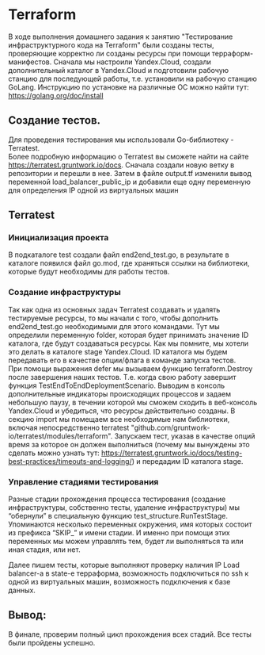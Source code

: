 # Terraform 
 
В ходе выполнения домашнего задания к занятию "Тестирование инфраструктурного кода на Terraform" были созданы тесты, проверяющие корректно ли созданы ресурсы при помощи терраформ-манифестов. 
Сначала мы настроили Yandex.Cloud, создали дополнительный каталог в Yandex.Cloud и подготовили рабочую станцию для последующей работы, т.е. установили на рабочую станцию GoLang. 
Инструкцию по установке на различные ОС можно найти тут: https://golang.org/doc/install 
## Создание тестов. 
Для проведения тестирования мы использовали Go-библиотеку - Terratest.  
Более подробную информацию о Terratest вы сможете найти на сайте https://terratest.gruntwork.io/docs. 
Сначала создали новую ветку в репозитории и перешли в нее. Затем в файле output.tf изменили вывод переменной load_balancer_public_ip и добавили еще одну переменную для определения IP одной из виртуальных машин 
## Terratest 
### Инициализация проекта 
В подкаталоге test создали файл end2end_test.go, в результате в каталоге появился файл go.mod, где храняться ссылки на библиотеки, которые будут необходимы для работы тестов.  
### Создание инфраструктуры 
Так как одна из основных задач Terratest создавать и удалять тестируемые ресурсы, то мы начали с того, чтобы дополнить end2end_test.go необходимыми для этого командами. Тут мы определили переменную folder, которая будет принимать значение ID каталога, где будут создаваться ресурсы. Как мы помните, мы хотели это делать в каталоге stage Yandex.Cloud. ID каталога мы будем передавать его в качестве опции/флага в команде запуска тестов.  
При помощи выражения defer мы вызываем функцию terraform.Destroy после завершения наших тестов. Т.е. когда свою работу завершит функция TestEndToEndDeploymentScenario. Выводим в консоль дополнительные индикаторы происходящих процессов и задаем небольшую паузу, в течении которой мы сможем сходить в веб-консоль Yandex.Cloud и убедиться, что ресурсы действительно созданы. В секцию import мы помещаем все необходимые нам библиотеки, включая непосредственно terratest "github.com/gruntwork-io/terratest/modules/terraform". 
Запускаем тест, указав в качестве опций время за которое он должен выполниться (почему мы вынуждены это сделать можно узнать тут: https://terratest.gruntwork.io/docs/testing-best-practices/timeouts-and-logging/) и передадим ID каталога stage.   
### Управление стадиями тестирования
Разные стадии прохождения процесса тестирования (создание инфраструктуры, собственно тесты, удаление инфраструктуры) мы “обернули” в специальную функцию test_structure.RunTestStage. 
Упоминаются несколько переменных окружения, имя которых состоит из префикса “SKIP_” и имени стадии. И именно при помощи этих переменных мы можем управлять тем, будет ли выполняться та или иная стадия, или нет.

Далее пишем тесты, которые выполняют проверку наличия IP Load balancer-а в state-е терраформа, возможность подключиться по ssh к одной из виртуальных машин, возможность подключения к базе данных.

## Вывод: 
В финале, проверим полный цикл прохождения всех стадий. Все тесты были пройдены успешно.